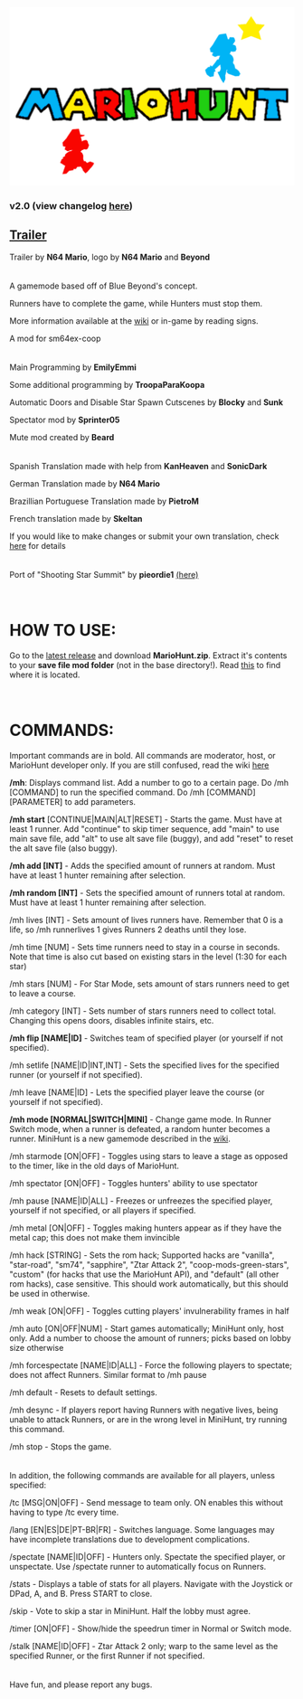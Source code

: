 <img src="logo.png" alt="MarioHunt" width="800"/>

### v2.0 (view changelog [here](changelog.md))

## [Trailer](https://www.youtube.com/watch?v=hyuXu4Bzugs&ab_channel=N64Mario)

Trailer by **N64 Mario**, logo by **N64 Mario** and **Beyond**
<br/>
<br/>
<br/>
A gamemode based off of Blue Beyond's concept.

Runners have to complete the game, while Hunters must stop them.

More information available at the [wiki](wiki/home.md) or in-game by reading signs.

A mod for sm64ex-coop
<br/>
<br/>
<br/>
Main Programming by **EmilyEmmi**

Some additional programming by **TroopaParaKoopa**

Automatic Doors and Disable Star Spawn Cutscenes by **Blocky** and **Sunk**

Spectator mod by **Sprinter05**

Mute mod created by **Beard**
<br/>
<br/>
<br/>
Spanish Translation made with help from **KanHeaven** and **SonicDark**

German Translation made by **N64 Mario**

Brazillian Portuguese Translation made by **PietroM**

French translation made by **Skeltan**

If you would like to make changes or submit your own translation, check [here](wiki/lang.md) for details
<br/>
<br/>
<br/>
Port of "Shooting Star Summit" by **pieordie1** [(here)](https://www.smwcentral.net/?p=section&a=details&id=13275)
<br/>
<br/>
<br/>
# HOW TO USE:
Go to the [latest release](https://github.com/EmilyEmmi/MarioHunt/releases) and download **MarioHunt.zip**. Extract it's contents to your **save file mod folder** (not in the base directory!). Read [this](https://github.com/djoslin0/sm64ex-coop/blob/coop/docs/lua/lua.md) to find where it is located.
<br/>
<br/>
<br/>
# COMMANDS:
Important commands are in bold. All commands are moderator, host, or MarioHunt developer only. If you are still confused, read the wiki [here](wiki/home.md)

**/mh**: Displays command list. Add a number to go to a certain page. Do /mh [COMMAND] to run the specified command. Do /mh [COMMAND] [PARAMETER] to add parameters.

**/mh start** [CONTINUE|MAIN|ALT|RESET] - Starts the game. Must have at least 1 runner. Add "continue" to skip timer sequence, add "main" to use main save file, add "alt" to use alt save file (buggy), and add "reset" to reset the alt save file (also buggy).

**/mh add [INT]** - Adds the specified amount of runners at random. Must have at least 1 hunter remaining after selection.

**/mh random [INT]** - Sets the specified amount of runners total at random. Must have at least 1 hunter remaining after selection.

/mh lives [INT] - Sets amount of lives runners have. Remember that 0 is a life, so /mh runnerlives 1 gives Runners 2 deaths until they lose.

/mh time [NUM] - Sets time runners need to stay in a course in seconds. Note that time is also cut based on existing stars in the level (1:30 for each star)

/mh stars [NUM] - For Star Mode, sets amount of stars runners need to get to leave a course.

/mh category [INT] - Sets number of stars runners need to collect total. Changing this opens doors, disables infinite stairs, etc.

**/mh flip [NAME|ID]** - Switches team of specified player (or yourself if not specified).

/mh setlife [NAME|ID|INT,INT] - Sets the specified lives for the specified runner (or yourself if not specified).

/mh leave [NAME|ID] - Lets the specified player leave the course (or yourself if not specified).

**/mh mode [NORMAL|SWITCH|MINI]** - Change game mode. In Runner Switch mode, when a runner is defeated, a random hunter becomes a runner. MiniHunt is a new gamemode described in the [wiki](wiki/home.md).

/mh starmode [ON|OFF] - Toggles using stars to leave a stage as opposed to the timer, like in the old days of MarioHunt.

/mh spectator [ON|OFF] - Toggles hunters' ability to use spectator

/mh pause [NAME|ID|ALL] - Freezes or unfreezes the specified player, yourself if not specified, or all players if specified.

/mh metal [ON|OFF] - Toggles making hunters appear as if they have the metal cap; this does not make them invincible

/mh hack [STRING] - Sets the rom hack; Supported hacks are "vanilla", "star-road", "sm74", "sapphire", "Ztar Attack 2", "coop-mods-green-stars", "custom" (for hacks that use the MarioHunt API), and "default" (all other rom hacks), case sensitive. This should work automatically, but this should be used in otherwise.

/mh weak [ON|OFF] - Toggles cutting players' invulnerability frames in half

/mh auto [ON|OFF|NUM] - Start games automatically; MiniHunt only, host only. Add a number to choose the amount of runners; picks based on lobby size otherwise

/mh forcespectate [NAME|ID|ALL] - Force the following players to spectate; does not affect Runners. Similar format to /mh pause

/mh default - Resets to default settings.

/mh desync - If players report having Runners with negative lives, being unable to attack Runners, or are in the wrong level in MiniHunt, try running this command.

/mh stop - Stops the game.
<br/>
<br/>
<br/>
In addition, the following commands are available for all players, unless specified:

/tc [MSG|ON|OFF] - Send message to team only. ON enables this without having to type /tc every time.

/lang [EN|ES|DE|PT-BR|FR] - Switches language. Some languages may have incomplete translations due to development complications.

/spectate [NAME|ID|OFF] - Hunters only. Spectate the specified player, or unspectate. Use /spectate runner to automatically focus on Runners.

/stats - Displays a table of stats for all players. Navigate with the Joystick or DPad, A, and B. Press START to close.

/skip - Vote to skip a star in MiniHunt. Half the lobby must agree.

/timer [ON|OFF] - Show/hide the speedrun timer in Normal or Switch mode.

/stalk [NAME|ID|OFF] - Ztar Attack 2 only; warp to the same level as the specified Runner, or the first Runner if not specified.
<br/>
<br/>
<br/>
Have fun, and please report any bugs.
